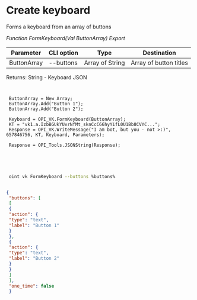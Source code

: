 ﻿---
sidebar_position: 1
---

# Create keyboard
 Forms a keyboard from an array of buttons


*Function FormKeyboard(Val ButtonArray) Export*

 | Parameter | CLI option | Type | Destination |
 |-|-|-|-|
 | ButtonArray | --buttons | Array of String | Array of button titles |

 
 Returns: String - Keyboard JSON

```bsl title="Code example"
	
 
 ButtonArray = New Array;
 ButtonArray.Add("Button 1");
 ButtonArray.Add("Button 2");
 
 Keyboard = OPI_VK.FormKeyboard(ButtonArray);
 KТ = "vk1.a.IzbBGUkYUvrNfMt_sknCcC66hyYifL0U1Bb8CVYC...";
 Response = OPI_VK.WriteMessage("I am bot, but you - not >:)", 657846756, KТ, Keyboard, Parameters);
 
 Response = OPI_Tools.JSONString(Response);
 
 
	
```

```sh title="CLI command example"
 
 oint vk FormKeyboard --buttons %buttons%


```


```json title="Result"

{
 "buttons": [
 [
 {
 "action": {
 "type": "text",
 "label": "Button 1"
 }
 },
 {
 "action": {
 "type": "text",
 "label": "Button 2"
 }
 }
 ]
 ],
 "one_time": false
 }

```
